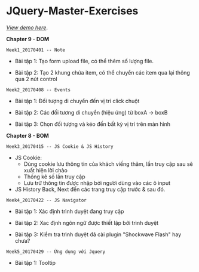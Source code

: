JQuery-Master-Exercises 
====
[*View demo here*](http://hungvo2017.freevnn.com).

**Chapter 9 - DOM**

`Week1_20170401 -- Note`

- Bài tập 1: 
Tạo form upload file, có thể thêm số lượng file.

- Bài tập 2:
Tạo 2 khung chứa item, có thể chuyển các item qua lại thông qua 2 nút control

`Week2_20170408 -- Events` 

- Bài tập 1:
Đối tượng di chuyển đến vị trí click chuột

- Bài tập 2:
Các đối tương di chuyển (hiệu ứng) từ boxA -> boxB

- Bài tập 3: 
Chọn đối tượng và kéo đến bất kỳ vị trí trên màn hình

**Chapter 8 - BOM**

`Week3_20170415 -- JS Cookie & JS History`

- JS Cookie: 
	- Dùng cookie lưu thông tin của khách viếng thăm, lần truy cập sau sẽ xuất hiện lời chào
	- Thống kê số lần truy cập
	- Lưu trữ thông tin được nhập bởi người dùng vào các ô input
- JS History
	Back, Next đến các trang truy cập trước & sau đó.

`Week4_20170422 -- JS Navigator`

- Bài tập 1:
Xác định trình duyệt đang truy cập

- Bài tập 2:
Xac định ngôn ngữ được thiết lập bởi trình duyệt

- Bài tập 3: 
Kiểm tra trình duyệt đã cài plugin "Shockwave Flash" hay chưa?

`Week5_20170429 -- Ứng dụng với Jquery`

- Bài tập 1: Tooltip



